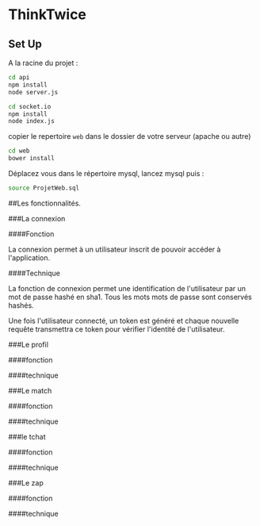 # ThinkTwice

## Set Up

A la racine du projet :
```bash
cd api
npm install
node server.js
```

```bash
cd socket.io
npm install
node index.js
```
copier le repertoire `web` dans le dossier de votre serveur (apache ou autre)
```bash
cd web
bower install
```

Déplacez vous dans le répertoire mysql, lancez mysql puis :
```bash
source ProjetWeb.sql
```

##Les fonctionnalités.

###La connexion

####Fonction
 
 La connexion permet à un utilisateur inscrit de pouvoir accéder à 
 l'application.
  
####Technique
 
 La fonction de connexion permet une identification de l'utilisateur par 
 un mot de passe hashé en sha1. Tous les mots mots de passe sont conservés
 hashés.
 
 Une fois l'utilisateur connecté, un token est généré et chaque nouvelle 
 requête transmettra ce token pour vérifier l'identité de l'utilisateur.
 
###Le profil

####fonction

####technique
 
###Le match

####fonction

####technique
 
###le tchat

####fonction

####technique
 
###Le zap

####fonction

####technique
